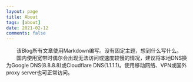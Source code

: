 ```yaml
---
layout: page
title: About
tags: [about]
date: 2021-02-12
comments: false
---
```

&emsp;&emsp;该Blog所有文章使用Markdown编写。没有固定主题，想到什么写什么。
<br/>
&emsp;&emsp;国内使用宽带时偶尔会出现无法访问或速度较慢的情况，建议将本地DNS换为Google DNS(8.8.8.8)或Cloudflare DNS(1.1.1.1)。使用移动网络、VPN或国外proxy server也可正常访问。
